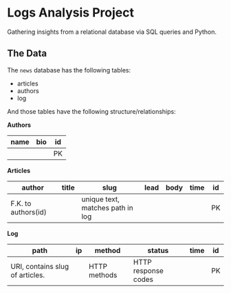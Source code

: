 # Logs Analysis Project
Gathering insights from a relational database via SQL queries and Python.

## The Data
The `news` database has the following tables:
* articles
* authors
* log

And those tables have the following structure/relationships:

**Authors**

| name | bio | id |
|------|-----|----|
|      |     | PK |

**Articles**

| author | title | slug | lead | body | time | id |
|--------|-------|------|------|------|------|----|
|F.K. to authors(id)| |unique text, matches path in log|      |      |      |PK|

**Log**

| path | ip | method | status | time | id |
|------|----|--------|--------|------|----|
|URI, contains slug of articles.   |    |HTTP methods        | HTTP response codes       |      |   PK |

